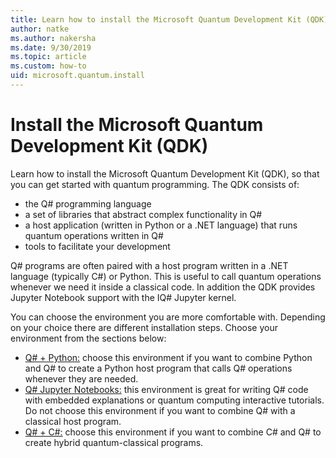 ```yaml
---
title: Learn how to install the Microsoft Quantum Development Kit (QDK)
author: natke
ms.author: nakersha
ms.date: 9/30/2019
ms.topic: article
ms.custom: how-to
uid: microsoft.quantum.install
---
```


# Install the Microsoft Quantum Development Kit (QDK)

Learn how to install the Microsoft Quantum Development Kit (QDK), so that you can get started with quantum programming. The QDK consists of:

- the Q# programming language
- a set of libraries that abstract complex functionality in Q#
- a host application (written in Python or a .NET language) that runs quantum operations written in Q#
- tools to facilitate your development

Q# programs are often paired with a host program written in a .NET language (typically C#) or Python. This is useful to call quantum operations whenever we need it inside a classical code.
In addition the QDK provides Jupyter Notebook support with the IQ# Jupyter kernel.

You can choose the environment you are more comfortable with. Depending on your choice there are different installation steps. Choose your environment from the sections below:

- [Q# + Python:](xref:microsoft.quantum.install.python) choose this environment if you want to combine Python and Q# to create a Python host program that calls Q# operations whenever they are needed.
- [Q# Jupyter Notebooks:](xref:microsoft.quantum.install.jupyter) this environment is great for writing Q# code with embedded explanations or quantum computing interactive tutorials. Do not choose this environment if you want to combine Q# with a classical host program.
- [Q# + C#:](xref:microsoft.quantum.install.cs) choose this environment if you want to combine C# and Q# to create hybrid quantum-classical programs.
